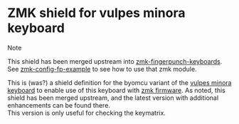 # ZMK shield for vulpes minora keyboard

> [!NOTE]
> This shield has been merged upstream into [zmk-fingerpunch-keyboards](https://github.com/sadekbaroudi/zmk-fingerpunch-keyboards/tree/main/boards/shields/vulpes_minora).
> See [zmk-config-fp-example](https://github.com/sadekbaroudi/zmk-config-fp-example) to see how to use that zmk module.

This is (was?) a shield definition for the byomcu variant of the [vulpes minora keyboard](https://github.com/sadekbaroudi/vulpes-minora) to enable use of this keyboard with [zmk firmware](https://zmk.dev/).
As noted, this shield has been merged upstream, and the latest version with additional enhancements can be found there.  
This version is only useful for checking the keymatrix.
